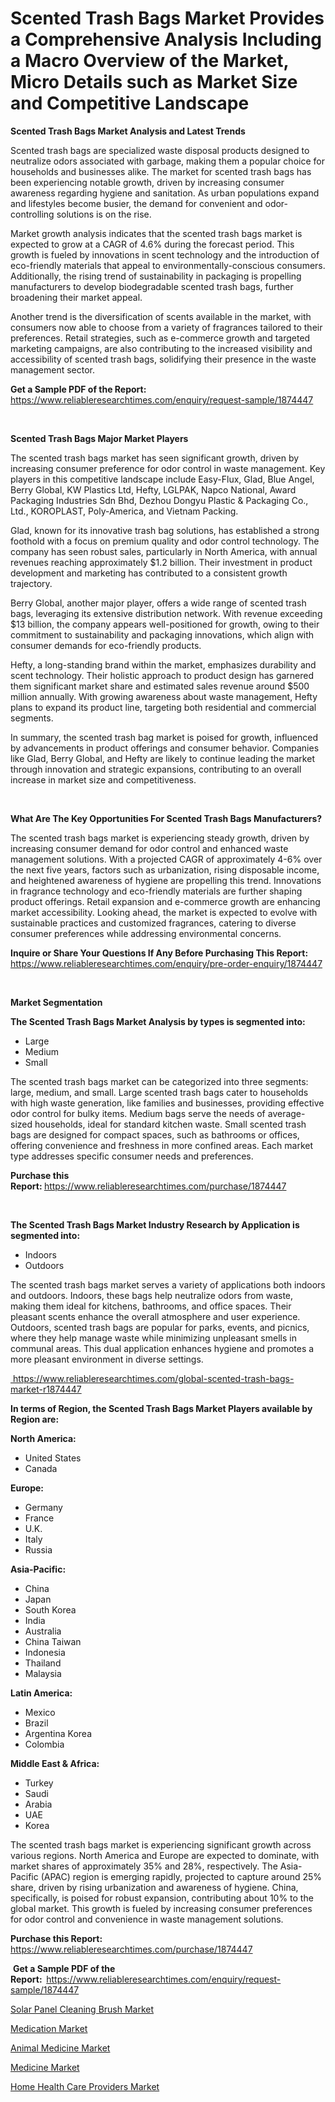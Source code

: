 <p><h1>Scented Trash Bags Market Provides a Comprehensive Analysis Including a Macro Overview of the Market, Micro Details such as Market Size and Competitive Landscape</h1></p><p><strong>Scented Trash Bags Market Analysis and Latest Trends</strong></p>
<p><p>Scented trash bags are specialized waste disposal products designed to neutralize odors associated with garbage, making them a popular choice for households and businesses alike. The market for scented trash bags has been experiencing notable growth, driven by increasing consumer awareness regarding hygiene and sanitation. As urban populations expand and lifestyles become busier, the demand for convenient and odor-controlling solutions is on the rise.</p><p>Market growth analysis indicates that the scented trash bags market is expected to grow at a CAGR of 4.6% during the forecast period. This growth is fueled by innovations in scent technology and the introduction of eco-friendly materials that appeal to environmentally-conscious consumers. Additionally, the rising trend of sustainability in packaging is propelling manufacturers to develop biodegradable scented trash bags, further broadening their market appeal.</p><p>Another trend is the diversification of scents available in the market, with consumers now able to choose from a variety of fragrances tailored to their preferences. Retail strategies, such as e-commerce growth and targeted marketing campaigns, are also contributing to the increased visibility and accessibility of scented trash bags, solidifying their presence in the waste management sector.</p></p>
<p><strong>Get a Sample PDF of the Report:&nbsp;</strong> <a href="https://www.reliableresearchtimes.com/enquiry/request-sample/1874447?utm_campaign=3002&utm_medium=2&utm_source=Github&utm_content=ia&utm_term=05042025&utm_id=scented-trash-bags">https://www.reliableresearchtimes.com/enquiry/request-sample/1874447</a></p>
<p>&nbsp;</p>
<p><strong>Scented Trash Bags Major Market Players</strong></p>
<p><p>The scented trash bags market has seen significant growth, driven by increasing consumer preference for odor control in waste management. Key players in this competitive landscape include Easy-Flux, Glad, Blue Angel, Berry Global, KW Plastics Ltd, Hefty, LGLPAK, Napco National, Award Packaging Industries Sdn Bhd, Dezhou Dongyu Plastic & Packaging Co., Ltd., KOROPLAST, Poly-America, and Vietnam Packing.</p><p>Glad, known for its innovative trash bag solutions, has established a strong foothold with a focus on premium quality and odor control technology. The company has seen robust sales, particularly in North America, with annual revenues reaching approximately $1.2 billion. Their investment in product development and marketing has contributed to a consistent growth trajectory.</p><p>Berry Global, another major player, offers a wide range of scented trash bags, leveraging its extensive distribution network. With revenue exceeding $13 billion, the company appears well-positioned for growth, owing to their commitment to sustainability and packaging innovations, which align with consumer demands for eco-friendly products.</p><p>Hefty, a long-standing brand within the market, emphasizes durability and scent technology. Their holistic approach to product design has garnered them significant market share and estimated sales revenue around $500 million annually. With growing awareness about waste management, Hefty plans to expand its product line, targeting both residential and commercial segments.</p><p>In summary, the scented trash bag market is poised for growth, influenced by advancements in product offerings and consumer behavior. Companies like Glad, Berry Global, and Hefty are likely to continue leading the market through innovation and strategic expansions, contributing to an overall increase in market size and competitiveness.</p></p>
<p>&nbsp;</p>
<p><strong>What Are The Key Opportunities For Scented Trash Bags Manufacturers?</strong></p>
<p><p>The scented trash bags market is experiencing steady growth, driven by increasing consumer demand for odor control and enhanced waste management solutions. With a projected CAGR of approximately 4-6% over the next five years, factors such as urbanization, rising disposable income, and heightened awareness of hygiene are propelling this trend. Innovations in fragrance technology and eco-friendly materials are further shaping product offerings. Retail expansion and e-commerce growth are enhancing market accessibility. Looking ahead, the market is expected to evolve with sustainable practices and customized fragrances, catering to diverse consumer preferences while addressing environmental concerns.</p></p>
<p><strong>Inquire or Share Your Questions If Any Before Purchasing This Report:</strong> <a href="https://www.reliableresearchtimes.com/enquiry/pre-order-enquiry/1874447?utm_campaign=3002&utm_medium=2&utm_source=Github&utm_content=ia&utm_term=05042025&utm_id=scented-trash-bags">https://www.reliableresearchtimes.com/enquiry/pre-order-enquiry/1874447</a></p>
<p>&nbsp;</p>
<p><strong>Market Segmentation</strong></p>
<p><strong>The Scented Trash Bags Market Analysis by types is segmented into:</strong></p>
<p><ul><li>Large</li><li>Medium</li><li>Small</li></ul></p>
<p><p>The scented trash bags market can be categorized into three segments: large, medium, and small. Large scented trash bags cater to households with high waste generation, like families and businesses, providing effective odor control for bulky items. Medium bags serve the needs of average-sized households, ideal for standard kitchen waste. Small scented trash bags are designed for compact spaces, such as bathrooms or offices, offering convenience and freshness in more confined areas. Each market type addresses specific consumer needs and preferences.</p></p>
<p><strong>Purchase this Report:&nbsp;</strong><a href="https://www.reliableresearchtimes.com/purchase/1874447?utm_campaign=3002&utm_medium=2&utm_source=Github&utm_content=ia&utm_term=05042025&utm_id=scented-trash-bags">https://www.reliableresearchtimes.com/purchase/1874447</a></p>
<p>&nbsp;</p>
<p><strong>The Scented Trash Bags Market Industry Research by Application is segmented into:</strong></p>
<p><ul><li>Indoors</li><li>Outdoors</li></ul></p>
<p><p>The scented trash bags market serves a variety of applications both indoors and outdoors. Indoors, these bags help neutralize odors from waste, making them ideal for kitchens, bathrooms, and office spaces. Their pleasant scents enhance the overall atmosphere and user experience. Outdoors, scented trash bags are popular for parks, events, and picnics, where they help manage waste while minimizing unpleasant smells in communal areas. This dual application enhances hygiene and promotes a more pleasant environment in diverse settings.</p></p>
<p><a href="https://www.reliableresearchtimes.com/global-scented-trash-bags-market-r1874447?utm_campaign=3002&utm_medium=2&utm_source=Github&utm_content=ia&utm_term=05042025&utm_id=scented-trash-bags">&nbsp;https://www.reliableresearchtimes.com/global-scented-trash-bags-market-r1874447</a></p>
<p><strong>In terms of Region, the Scented Trash Bags Market Players available by Region are:</strong></p>
<p>
    <p> <strong> North America: </strong>
        <ul>
            <li>United States</li>
            <li>Canada</li>
        </ul>
        </p> 
    <p> <strong> Europe: </strong>
        <ul>
            <li>Germany</li>
            <li>France</li>
            <li>U.K.</li>
            <li>Italy</li>
            <li>Russia</li>
        </ul>
        </p> 
    <p> <strong> Asia-Pacific: </strong>
        <ul>
            <li>China</li>
            <li>Japan</li>
            <li>South Korea</li>
            <li>India</li>
            <li>Australia</li>
            <li>China Taiwan</li>
            <li>Indonesia</li>
            <li>Thailand</li>
            <li>Malaysia</li>
        </ul>
        </p> 
    <p> <strong> Latin America: </strong>
        <ul>
            <li>Mexico</li>
            <li>Brazil</li>
            <li>Argentina Korea</li>
            <li>Colombia</li>
        </ul>
        </p> 
    <p> <strong> Middle East & Africa: </strong>
        <ul>
            <li>Turkey</li>
            <li>Saudi</li>
            <li>Arabia</li>
            <li>UAE</li>
            <li>Korea</li>
        </ul>
    </p>
    </p>
<p><p>The scented trash bags market is experiencing significant growth across various regions. North America and Europe are expected to dominate, with market shares of approximately 35% and 28%, respectively. The Asia-Pacific (APAC) region is emerging rapidly, projected to capture around 25% share, driven by rising urbanization and awareness of hygiene. China, specifically, is poised for robust expansion, contributing about 10% to the global market. This growth is fueled by increasing consumer preferences for odor control and convenience in waste management solutions.</p></p>
<p><strong>Purchase this Report: </strong><a href="https://www.reliableresearchtimes.com/purchase/1874447?utm_campaign=3002&utm_medium=2&utm_source=Github&utm_content=ia&utm_term=05042025&utm_id=scented-trash-bags">https://www.reliableresearchtimes.com/purchase/1874447</a></p>
<p>&nbsp;<strong>Get a Sample PDF of the Report:&nbsp;&nbsp;</strong><a href="https://www.reliableresearchtimes.com/enquiry/request-sample/1874447?utm_campaign=3002&utm_medium=2&utm_source=Github&utm_content=ia&utm_term=05042025&utm_id=scented-trash-bags">https://www.reliableresearchtimes.com/enquiry/request-sample/1874447</a></p>
<p><strong></strong></p>
<p><p><a href="https://github.com/guinoopandam/Market-Research-Report-List-1/blob/main/solar-panel-cleaning-brush-market.md?utm_campaign=3002&utm_medium=2&utm_source=Github&utm_content=ia&utm_term=05042025&utm_id=scented-trash-bags">Solar Panel Cleaning Brush Market</a></p><p><a href="https://www.linkedin.com/pulse/comprehensive-analysis-medication-market-from-2025-2032-highlighting-vep6e?utm_campaign=3002&utm_medium=2&utm_source=Github&utm_content=ia&utm_term=05042025&utm_id=scented-trash-bags">Medication Market</a></p><p><a href="https://www.linkedin.com/pulse/animal-medicine-market-size-share-analysis-forecasted-cagr-ckdae?utm_campaign=3002&utm_medium=2&utm_source=Github&utm_content=ia&utm_term=05042025&utm_id=scented-trash-bags">Animal Medicine Market</a></p><p><a href="https://www.linkedin.com/pulse/projected-revenue-demand-medicine-market-107-cagr-growth-forecast-5oy5e?utm_campaign=3002&utm_medium=2&utm_source=Github&utm_content=ia&utm_term=05042025&utm_id=scented-trash-bags">Medicine Market</a></p><p><a href="https://www.linkedin.com/pulse/detailed-analysis-home-health-care-providers-market-growth-hwppe?utm_campaign=3002&utm_medium=2&utm_source=Github&utm_content=ia&utm_term=05042025&utm_id=scented-trash-bags">Home Health Care Providers Market</a></p></p>